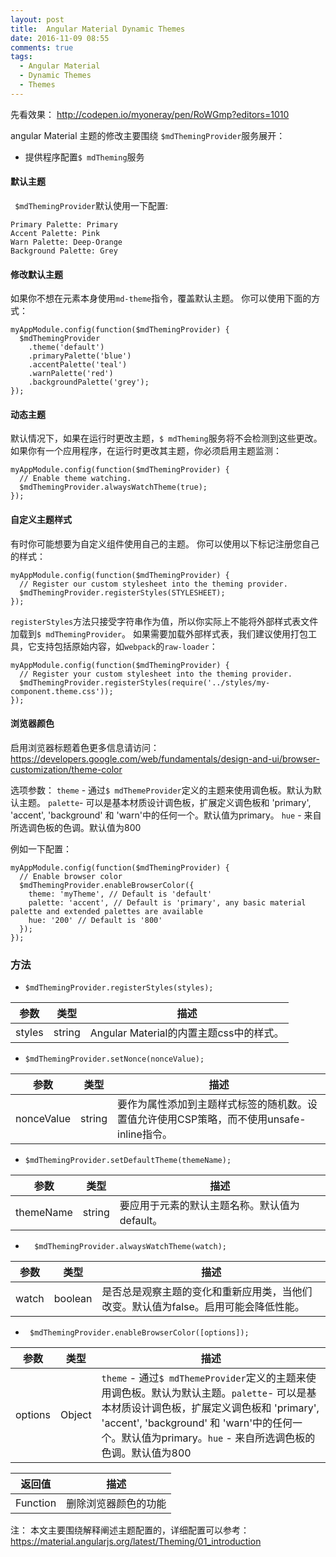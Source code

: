 ```yaml
---
layout: post
title:  Angular Material Dynamic Themes
date: 2016-11-09 08:55
comments: true
tags:
  - Angular Material
  - Dynamic Themes
  - Themes
---
```


先看效果： http://codepen.io/myoneray/pen/RoWGmp?editors=1010

angular Material 主题的修改主要围绕 `$mdThemingProvider`服务展开：

<!-- more -->

* 提供程序配置`$ mdTheming`服务

#### 默认主题
` $mdThemingProvider`默认使用一下配置:
```
Primary Palette: Primary
Accent Palette: Pink
Warn Palette: Deep-Orange
Background Palette: Grey
```

#### 修改默认主题
如果你不想在元素本身使用`md-theme`指令，覆盖默认主题。
你可以使用下面的方式：
```
myAppModule.config(function($mdThemingProvider) {
  $mdThemingProvider
    .theme('default')
    .primaryPalette('blue')
    .accentPalette('teal')
    .warnPalette('red')
    .backgroundPalette('grey');
});
```
#### 动态主题
默认情况下，如果在运行时更改主题，`$ mdTheming`服务将不会检测到这些更改。
如果你有一个应用程序，在运行时更改其主题，你必须启用主题监测：
```
myAppModule.config(function($mdThemingProvider) {
  // Enable theme watching.
  $mdThemingProvider.alwaysWatchTheme(true);
});
```
#### 自定义主题样式
有时你可能想要为自定义组件使用自己的主题。
你可以使用以下标记注册您自己的样式：
```
myAppModule.config(function($mdThemingProvider) {
  // Register our custom stylesheet into the theming provider.
  $mdThemingProvider.registerStyles(STYLESHEET);
});
```
`registerStyles`方法只接受字符串作为值，所以你实际上不能将外部样式表文件加载到`$ mdThemingProvider`。
如果需要加载外部样式表，我们建议使用打包工具，它支持包括原始内容，如`webpack`的`raw-loader`：
```
myAppModule.config(function($mdThemingProvider) {
  // Register your custom stylesheet into the theming provider.
  $mdThemingProvider.registerStyles(require('../styles/my-component.theme.css'));
});
```
#### 浏览器颜色
启用浏览器标题着色更多信息请访问：
https://developers.google.com/web/fundamentals/design-and-ui/browser-customization/theme-color

选项参数：
`theme` - 通过`$ mdThemeProvider`定义的主题来使用调色板。默认为默认主题。
`palette`- 可以是基本材质设计调色板，扩展定义调色板和 'primary', 'accent', 'background' 和 'warn'中的任何一个。默认值为primary。
`hue` - 来自所选调色板的色调。默认值为800

例如一下配置：
```
myAppModule.config(function($mdThemingProvider) {
  // Enable browser color
  $mdThemingProvider.enableBrowserColor({
    theme: 'myTheme', // Default is 'default'
    palette: 'accent', // Default is 'primary', any basic material palette and extended palettes are available
    hue: '200' // Default is '800'
  });
});
```
### 方法
*  `$mdThemingProvider.registerStyles(styles);`

参数	|类型|	描述
------------- | ------|-------
styles|	string	|Angular Material的内置主题css中的样式。

*  `$mdThemingProvider.setNonce(nonceValue);`

参数	|类型|	描述
------------- | ------|-------
  nonceValue|	string|要作为属性添加到主题样式标签的随机数。设置值允许使用CSP策略，而不使用unsafe-inline指令。

*  `$mdThemingProvider.setDefaultTheme(themeName);`

参数	|类型|	描述
------------- | ------|-------
  themeName|	string	| 要应用于元素的默认主题名称。默认值为default。

*  `  $mdThemingProvider.alwaysWatchTheme(watch);`

参数	|类型|	描述
------------- | ------|-------
 watch	|boolean | 是否总是观察主题的变化和重新应用类，当他们改变。默认值为false。启用可能会降低性能。

*  ` $mdThemingProvider.enableBrowserColor([options]);`

参数	|类型|	描述
------------- | ------|-------
 options	|Object| `theme` - 通过`$ mdThemeProvider`定义的主题来使用调色板。默认为默认主题。`palette`- 可以是基本材质设计调色板，扩展定义调色板和 'primary', 'accent', 'background' 和 'warn'中的任何一个。默认值为primary。`hue` - 来自所选调色板的色调。默认值为800

 返回值|	描述
 ------------- | -------------
 Function |删除浏览器颜色的功能

注：
本文主要围绕解释阐述主题配置的，详细配置可以参考：https://material.angularjs.org/latest/Theming/01_introduction
